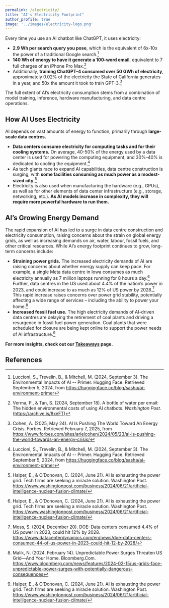 ```yaml
---
permalink: /electricity/
title: "AI's Electricity Footprint"
author_profile: true
image: '../images/electricity-logo.png'
---
```

Every time you use an AI chatbot like ChatGPT, it uses electricity: 
- **2.9 Wh per search query you pose**, which is the equivalent of 6x-10x the power of a traditional Google search.[^1]
- **140 Wh of energy to have it generate a 100-word email**, equivalent to 7 full charges of an iPhone Pro Max.[^2]
- Additionally, **training ChatGPT-4 consumed over 50 GWh of electricity**, approximately 0.02% of the electricity the State of California generates in a year, and 50x the amount it took to train GPT-3.[^3]

The full extent of AI’s electricity consumption stems from a combination of model training, inference, hardware manufacturing, and data centre operations. 

## How AI Uses Electricity
AI depends on vast amounts of energy to function, primarily through **large-scale data centres.**

- **Data centers consume electricity for computing tasks and for their cooling systems.** On average, 40-50% of the energy used by a data center is used for powering the computing equipment, and 30%–40% is dedicated to cooling the equipment.[^1]
- As tech giants race to expand AI capabilities, data centre construction is surging, with **some facilities consuming as much power as a modest-sized city**.[^4]
- Electricity is also used when manufacturing the hardware (e.g., GPUs), as well as for other elements of data center infrastructure (e.g., storage, networking, etc.). **As AI models increase in complexity, they will require more powerful hardware to run them.**

## AI’s Growing Energy Demand
The rapid expansion of AI has led to a surge in data centre construction and electricity consumption, raising concerns about the strain on global energy grids, as well as increasing demands on air, water, labour, fossil fuels, and other critical resources. While AI’s energy footprint continues to grow, long-term concerns include:
- **Straining power grids.** The increased electricity demands of AI are raising concerns about whether energy supply can keep pace. For example, a single Meta data centre in Iowa consumes as much electricity annually as 7 million laptops running for 8 hours a day.[^4] Further, data centres in the US used about 4.4% of the nation’s power in 2023, and could increase to as much as 12% of US power by 2028.[^5] This rapid increase raises concerns over power grid stability, potentially affecting a wide range of services – including the ability to power your home.[^6]
- **Increased fossil fuel use.** The high electricity demands of AI-driven data centres are delaying the retirement of coal plants and driving a resurgence in fossil fuel power generation. Coal plants that were scheduled for closure are being kept online to support the power needs of AI infrastructure.[^4]

**For more insights, check out our [Takeaways](https://savethe.ai/takeaways/) page.**

## References
[^1]: Luccioni, S., Trevelin, B., & Mitchell, M. (2024, September 3). The Environmental Impacts of AI -- Primer. Hugging Face. Retrieved September 5, 2024, from https://huggingface.co/blog/sasha/ai-environment-primer 

[^2]: Verma, P., & Tan, S. (2024, September 18). A bottle of water per email: The hidden environmental costs of using AI chatbots. *Washington Post.* (https://archive.is/8xeFT)

[^3]: Cohen, A. (2025, May 24). AI Is Pushing The World Toward An Energy Crisis. Forbes. Retrieved February 7, 2025, from https://www.forbes.com/sites/arielcohen/2024/05/23/ai-is-pushing-the-world-towards-an-energy-crisis/ 

[^4]: Halper, E., & O’Donovan, C. (2024, June 21). AI is exhausting the power grid. Tech firms are seeking a miracle solution. Washington Post. https://www.washingtonpost.com/business/2024/06/21/artificial-intelligence-nuclear-fusion-climate/ 

[^5]: Moss, S. (2024, December 20). DOE: Data centers consumed 4.4% of US power in 2023, could hit 12% by 2028. https://www.datacenterdynamics.com/en/news/doe-data-centers-consumed-44-of-us-power-in-2023-could-hit-12-by-2028/ 

[^6]: Malik, N. (2024, February 14). Unpredictable Power Surges Threaten US Grid—And Your Home. Bloomberg.Com. https://www.bloomberg.com/news/features/2024-02-15/us-grids-face-unpredictable-power-surges-with-potentially-dangerous-consequences 
